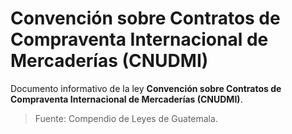 # Convención sobre Contratos de Compraventa Internacional de Mercaderías (CNUDMI)

Documento informativo de la ley **Convención sobre Contratos de Compraventa Internacional de Mercaderías (CNUDMI)**.

> Fuente: Compendio de Leyes de Guatemala.